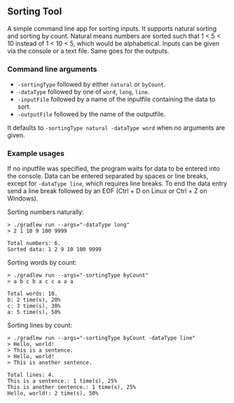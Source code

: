 ## Sorting Tool

A simple command line app for sorting inputs. It supports natural sorting and 
sorting by count. Natural means numbers are sorted such that 1 < 5 < 10 instead 
of 1 < 10 < 5, which would be alphabetical. Inputs can be given via the 
console or a text file. Same goes for the outputs.

### Command line arguments
- `-sortingType` followed by either `natural` or `byCount`.
- `-dataType` followed by one of `word`, `long`, `line`.
- `-inputFile` followed by a name of the inputfile containing the data to sort.
- `-outputFile` followed by the name of the outputfile.

It defaults to `-sortingType natural -dataType word` when no arguments are given. 

### Example usages
If no inputfile was specified, the program waits for data to be entered into the 
console. Data can be entered separated by spaces or line breaks, except for 
`-dataType line`, which requires line breaks. To end the data entry 
send a line break followed by an EOF (Ctrl&nbsp;+&nbsp;D on Linux or Ctrl&nbsp;+&nbsp;Z on Windows).

Sorting numbers naturally:
```
> ./gradlew run --args="-dataType long"
> 2 1 10 9 100 9999

Total numbers: 6.
Sorted data: 1 2 9 10 100 9999
```

Sorting words by count:
```
> ./gradlew run --args="-sortingType byCount"
> a b c b a c c a a a

Total words: 10.
b: 2 time(s), 20%
c: 3 time(s), 30%
a: 5 time(s), 50%
```

Sorting lines by count:
```
> ./gradlew run --args="-sortingType byCount -dataType line"
> Hello, world!
> This is a sentence.
> Hello, world!
> This is another sentence.

Total lines: 4.
This is a sentence.: 1 time(s), 25%
This is another sentence.: 1 time(s), 25%
Hello, world!: 2 time(s), 50%
```
